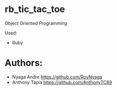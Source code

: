 # rb_tic_tac_toe
Object Oriented Programming 

Used: 
* Ruby

Authors:
===
* Nyaga Andre https://github.com/RoyNyaga
* Anthony Tapia https://github.com/AnthonyTC89